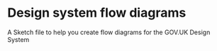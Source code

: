 # Design system flow diagrams

A Sketch file to help you create flow diagrams for the GOV.UK Design System
